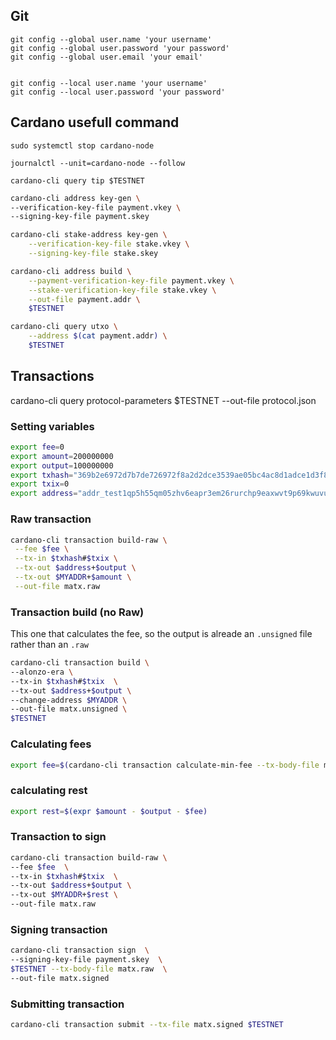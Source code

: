 ## Git

```
git config --global user.name 'your username'
git config --global user.password 'your password'
git config --global user.email 'your email'


git config --local user.name 'your username'
git config --local user.password 'your password'
```

## Cardano usefull command

`sudo systemctl stop cardano-node`

`journalctl --unit=cardano-node --follow`

`cardano-cli query tip $TESTNET`

```bash
cardano-cli address key-gen \
--verification-key-file payment.vkey \
--signing-key-file payment.skey
```

```bash
cardano-cli stake-address key-gen \
    --verification-key-file stake.vkey \
    --signing-key-file stake.skey
```

```bash
cardano-cli address build \
    --payment-verification-key-file payment.vkey \
    --stake-verification-key-file stake.vkey \
    --out-file payment.addr \
    $TESTNET
```

```bash
cardano-cli query utxo \
    --address $(cat payment.addr) \
    $TESTNET
```

## Transactions

cardano-cli query protocol-parameters $TESTNET --out-file protocol.json

### Setting variables
```bash
export fee=0
export amount=200000000
export output=100000000
export txhash="369b2e6972d7b7de726972f8a2d2dce3539ae05bc4ac8d1adce1d3f86aff1f0d"
export txix=0
export address="addr_test1qp5h55qm05zhv6eapr3em26rurchp9eaxwvt9p69kwuvu42rj9ynfzwggc0s55nlpqegv90w2rshnqf0q3um5pytk4qqutq8j6"
```

### Raw transaction
```bash
cardano-cli transaction build-raw \
 --fee $fee \
 --tx-in $txhash#$txix \
 --tx-out $address+$output \
 --tx-out $MYADDR+$amount \
 --out-file matx.raw
```

### Transaction build (no Raw)
This one that calculates the fee, so the output is alreade an `.unsigned` file rather than an `.raw`

```bash
cardano-cli transaction build \
--alonzo-era \
--tx-in $txhash#$txix  \
--tx-out $address+$output \
--change-address $MYADDR \
--out-file matx.unsigned \
$TESTNET
```

### Calculating fees
```bash
export fee=$(cardano-cli transaction calculate-min-fee --tx-body-file matx.raw --tx-in-count 1 --tx-out-count 1 --witness-count 1 $TESTNET --protocol-params-file protocol.json | cut -d " " -f1)
```

### calculating rest
```bash
export rest=$(expr $amount - $output - $fee)
```

### Transaction to sign
```bash
cardano-cli transaction build-raw \
--fee $fee  \
--tx-in $txhash#$txix  \
--tx-out $address+$output \
--tx-out $MYADDR+$rest \
--out-file matx.raw
```

### Signing transaction
```bash
cardano-cli transaction sign  \
--signing-key-file payment.skey  \
$TESTNET --tx-body-file matx.raw  \
--out-file matx.signed
```

### Submitting transaction
```bash
cardano-cli transaction submit --tx-file matx.signed $TESTNET
```
